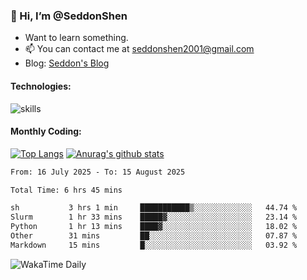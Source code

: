 ### 👋 Hi, I’m @SeddonShen
- Want to learn something.
- 📫 You can contact me at seddonshen2001@gmail.com
- Blog: [Seddon's Blog](https://seddonshen.github.io/)
#### Technologies:

![skills](https://skillicons.dev/icons?i=scala,js,html,css,bootstrap,jquery,c,cpp,cloudflare,django,docker,flask,git,github,githubactions,linux,latex,mysql,nodejs,ps,php,pr,py,raspberrypi,redis,unreal,v,vscode,vue,bash)

#### Monthly Coding:
[![Top Langs](https://github-readme-stats.vercel.app/api/top-langs?username=seddonshen&show_icons=true&locale=en&layout=compact&hide=html&langs_count=8)](https://github.com/SeddonShen/)
[![Anurag's github stats](https://github-readme-stats.vercel.app/api?username=SeddonShen&count_private=true&show_icons=true)](https://github.com/anuraghazra/github-readme-stats)
<!--START_SECTION:waka-->

```txt
From: 16 July 2025 - To: 15 August 2025

Total Time: 6 hrs 45 mins

sh           3 hrs 1 min     ███████████▒░░░░░░░░░░░░░   44.74 %
Slurm        1 hr 33 mins    █████▓░░░░░░░░░░░░░░░░░░░   23.14 %
Python       1 hr 13 mins    ████▓░░░░░░░░░░░░░░░░░░░░   18.02 %
Other        31 mins         ██░░░░░░░░░░░░░░░░░░░░░░░   07.87 %
Markdown     15 mins         █░░░░░░░░░░░░░░░░░░░░░░░░   03.92 %
```

<!--END_SECTION:waka-->

![WakaTime Daily](https://wakatime.com/share/@seddon2001/61a7e342-5f12-4fea-bf92-1fac161e97d6.svg)
<!---
SeddonShen/SeddonShen is a ✨ special ✨ repository because its `README.md` (this file) appears on your GitHub profile.
You can click the Preview link to take a look at your changes.
--->
